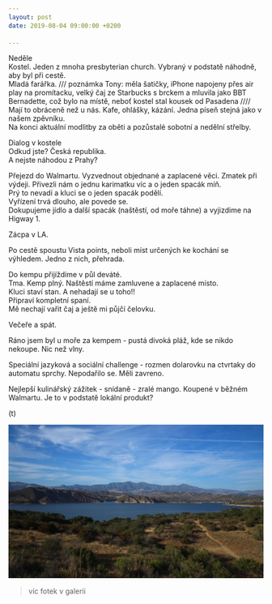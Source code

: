 ```yaml
---
layout: post
date: 2019-08-04 09:00:00 +0200

---
```

Neděle  
Kostel. Jeden z mnoha presbyterian church. Vybraný v podstatě náhodně, aby byl při cestě.  
Mladá farářka. /// poznámka Tony: měla šatičky, iPhone napojeny přes air play na promítacku, velký čaj ze Starbucks s brckem a mluvila jako BBT Bernadette, což bylo na místě, neboť kostel stal kousek od Pasadena //// Mají to obráceně než u nás. Kafe, ohlášky, kázání. Jedna píseň stejná jako v našem zpěvníku.  
Na konci aktuální modlitby za oběti a pozůstalé sobotní a nedělní střelby.

Dialog v kostele  
Odkud jste? Česká republika.  
A nejste náhodou z Prahy?

Přejezd do Walmartu. Vyzvednout objednané a zaplacené věci. Zmatek při výdeji. Přivezli nám o jednu karimatku víc a o jeden spacák míň.  
Prý to nevadí a kluci se o jeden spacák podělí.  
Vyřízení trvá dlouho, ale povede se.  
Dokupujeme jídlo a další spacák (naštěstí, od moře táhne) a vyjizdime na Higway 1.

Zácpa v LA.

Po cestě spoustu Vista points, neboli míst určených ke kochání se výhledem. Jedno z nich, přehrada.

Do kempu přijíždíme v půl deváté.  
Tma. Kemp plný. Naštěstí máme zamluvene a zaplacené místo.  
Kluci staví stan. A nehadají se u toho!!  
Připraví kompletní spaní.  
Mě nechají vařit čaj a ještě mi půjčí čelovku.

Večeře a spát.

Ráno jsem byl u moře za kempem - pustá divoká pláž, kde se nikdo nekoupe. Nic než vlny.

Speciální jazyková a sociální challenge - rozmen dolarovku na ctvrtaky do automatu sprchy. Nepodařilo se. Měli zavreno.

Nejlepší kulinářský zážitek - snídaně - zralé mango. Koupené v běžném Walmartu. Je to v podstatě lokální produkt?

(t)

![](/fotky-amerika/78B267BE-EA58-4BEE-B158-B4C523E26366.jpeg)

>  víc fotek v galerii 